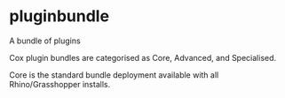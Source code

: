 # pluginbundle
A bundle of plugins

Cox plugin bundles are categorised as Core, Advanced, and Specialised.

Core is the standard bundle deployment available with all Rhino/Grasshopper installs.
